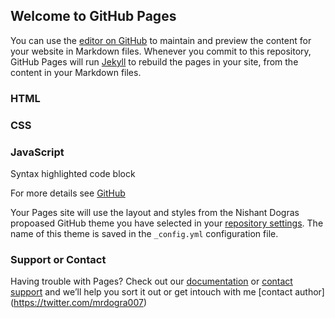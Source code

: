 ## Welcome to GitHub Pages

You can use the [editor on GitHub](https://github.com/mrdogra007/) to maintain and preview the content for your website in Markdown files.
Whenever you commit to this repository, GitHub Pages will run [Jekyll](https://jekyllrb.com/) to rebuild the pages in your site, from the content in your Markdown files.

### HTML
### CSS
### JavaScript

Syntax highlighted code block

For more details see [GitHub](https://github.com/mrdogra007/)

Your Pages site will use the layout and styles from the Nishant Dogras propoased GitHub theme you have selected in your [repository settings](https://github.com/mrdogra007/-{themename}-/settings). The name of this theme is saved in the `_config.yml` configuration file.

### Support or Contact

Having trouble with Pages? Check out our [documentation](https://help.github.com/categories/github-pages-basics/) or 
[contact support](https://github.com/contact) and we’ll help you sort it out or get intouch with me [contact author] (https://twitter.com/mrdogra007)